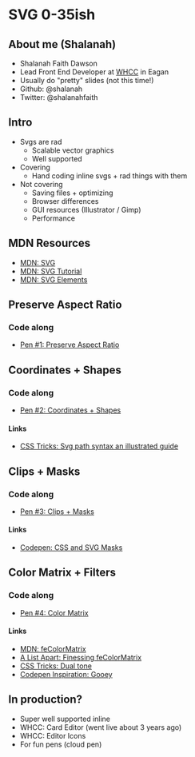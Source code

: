 # SVG 0-35ish

## About me (Shalanah)
- Shalanah Faith Dawson
- Lead Front End Developer at [WHCC](whcc.com) in Eagan
- Usually do "pretty" slides (not this time!)
- Github: @shalanah
- Twitter: @shalanahfaith

## Intro
- Svgs are rad
  - Scalable vector graphics
  - Well supported
- Covering
  - Hand coding inline svgs + rad things with them
- Not covering
  - Saving files + optimizing
  - Browser differences
  - GUI resources (Illustrator / Gimp)
  - Performance

## MDN Resources
- [MDN: SVG](https://developer.mozilla.org/en-US/docs/Web/SVG)
- [MDN: SVG Tutorial](https://developer.mozilla.org/en-US/docs/Web/SVG/Tutorial)
- [MDN: SVG Elements](https://developer.mozill)

## Preserve Aspect Ratio
### Code along
- [Pen #1: Preserve Aspect Ratio](https://codepen.io/shalanah/pen/JjPWyqX)

## Coordinates + Shapes
### Code along
- [Pen #2: Coordinates + Shapes](https://codepen.io/shalanah/pen/bGbqoWz)

#### Links
- [CSS Tricks: Svg path syntax an illustrated guide](https://css-tricks.com/svg-path-syntax-illustrated-guide/)

## Clips + Masks
### Code along
- [Pen #3: Clips + Masks](https://codepen.io/shalanah/pen/YzKGmve)

#### Links
- [Codepen: CSS and SVG Masks](https://codepen.io/yoksel/full/fsdbu/)

## Color Matrix + Filters
### Code along
- [Pen #4: Color Matrix](https://codepen.io/shalanah/pen/RwbpLjy)

#### Links
- [MDN: feColorMatrix](https://developer.mozilla.org/en-US/docs/Web/SVG/Element/feColorMatrix)
- [A List Apart: Finessing feColorMatrix](https://alistapart.com/article/finessing-fecolormatrix/)
- [CSS Tricks: Dual tone](https://css-tricks.com/using-svg-to-create-a-duotone-image-effect/)
- [Codepen Inspiration: Gooey](https://codepen.io/bobannbg/pen/BZrXqz?editors=1100)

## In production?
- Super well supported inline
- WHCC: Card Editor (went live about 3 years ago)
- WHCC: Editor Icons
- For fun pens (cloud pen)



  